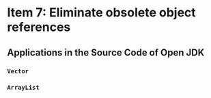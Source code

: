 # Item 7: Eliminate obsolete object references
## Applications in the Source Code of Open JDK
### `Vector`
### `ArrayList`
